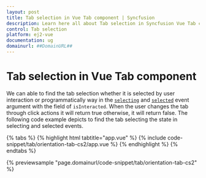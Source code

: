 ```yaml
---
layout: post
title: Tab selection in Vue Tab component | Syncfusion
description: Learn here all about Tab selection in Syncfusion Vue Tab component of Syncfusion Essential JS 2 and more.
control: Tab selection 
platform: ej2-vue
documentation: ug
domainurl: ##DomainURL##
---
```


# Tab selection in Vue Tab component

We can able to find the tab selection whether it is selected by user interaction or programmatically way in the [`selecting`](https://ej2.syncfusion.com/vue/documentation/api/tab/#selecting) and [`selected`](https://ej2.syncfusion.com/vue/documentation/api/tab/#selected) event argument with the field of `isInteracted`. When the user changes the tab through click actions it will return true otherwise, it will return false. The following code example depicts to find the tab selecting the state in selecting and selected events.

{% tabs %}
{% highlight html tabtitle="app.vue" %}
{% include code-snippet/tab/orientation-tab-cs2/app.vue %}
{% endhighlight %}
{% endtabs %}
        
{% previewsample "page.domainurl/code-snippet/tab/orientation-tab-cs2" %}